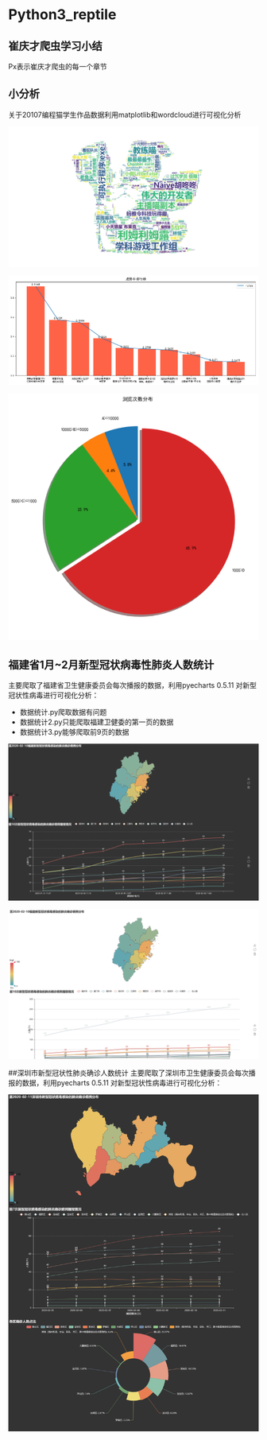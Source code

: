 # Python3_reptile



## 崔庆才爬虫学习小结

Px表示崔庆才爬虫的每一个章节

## 小分析
关于20107编程猫学生作品数据利用matplotlib和wordcloud进行可视化分析

![image text](https://github.com/KANG99/Python3_reptile/blob/master/%E5%B0%8F%E5%88%86%E6%9E%90/result.png)

![image text](https://github.com/KANG99/Python3_reptile/blob/master/%E5%B0%8F%E5%88%86%E6%9E%90/goodrank.png)

![image text](https://github.com/KANG99/Python3_reptile/blob/master/%E5%B0%8F%E5%88%86%E6%9E%90/views.png)

## 福建省1月~2月新型冠状病毒性肺炎人数统计
主要爬取了福建省卫生健康委员会每次播报的数据，利用pyecharts 0.5.11 对新型冠状性病毒进行可视化分析：

- 数据统计.py爬取数据有问题
- 数据统计2.py只能爬取福建卫健委的第一页的数据
- 数据统计3.py能够爬取前9页的数据

![image text](https://github.com/KANG99/Python3_reptile/blob/master/%E7%A6%8F%E5%BB%BA%E7%9C%811%E6%9C%88%7E2%E6%9C%88%E6%96%B0%E5%9E%8B%E5%86%A0%E7%8A%B6%E7%97%85%E6%AF%92%E6%80%A7%E8%82%BA%E7%82%8E%E4%BA%BA%E6%95%B0%E7%BB%9F%E8%AE%A1/result_3.png)

![image text](https://github.com/KANG99/Python3_reptile/blob/master/%E7%A6%8F%E5%BB%BA%E7%9C%811%E6%9C%88%7E2%E6%9C%88%E6%96%B0%E5%9E%8B%E5%86%A0%E7%8A%B6%E7%97%85%E6%AF%92%E6%80%A7%E8%82%BA%E7%82%8E%E4%BA%BA%E6%95%B0%E7%BB%9F%E8%AE%A1/result_2.png)

##深圳市新型冠状性肺炎确诊人数统计
主要爬取了深圳市卫生健康委员会每次播报的数据，利用pyecharts 0.5.11 对新型冠状性病毒进行可视化分析：

![image text](https://github.com/KANG99/Python3_reptile/blob/master/%E6%B7%B1%E5%9C%B3%E5%B8%82%E6%96%B0%E5%9E%8B%E5%86%A0%E7%8A%B6%E6%80%A7%E8%82%BA%E7%82%8E%E7%A1%AE%E8%AF%8A%E4%BA%BA%E6%95%B0%E7%BB%9F%E8%AE%A1/result.png)